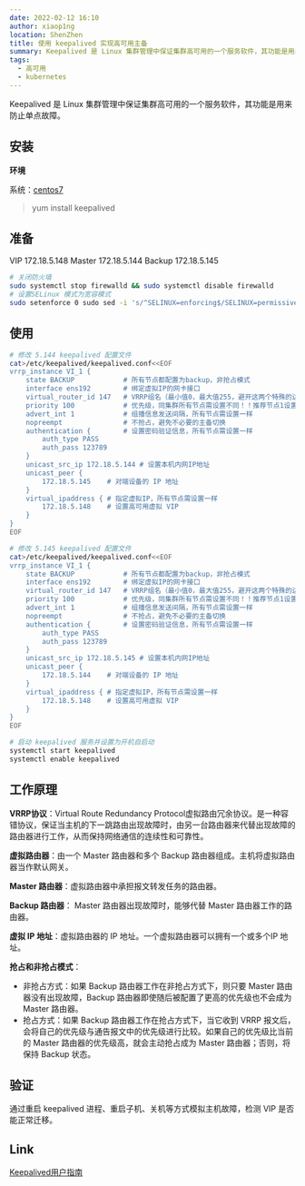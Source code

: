 ```yaml
---
date: 2022-02-12 16:10
author: xiaop1ng
location: ShenZhen
title: 使用 keepalived 实现高可用主备 
summary: Keepalived 是 Linux 集群管理中保证集群高可用的一个服务软件，其功能是用来防止单点故障。
tags:
  - 高可用
  - kubernetes
---
```



Keepalived 是 Linux 集群管理中保证集群高可用的一个服务软件，其功能是用来防止单点故障。


## 安装

**环境**

系统：[centos7](http://isoredirect.centos.org/centos/7/isos/x86_64/)

> yum install keepalived

## 准备

VIP 172.18.5.148
Master 172.18.5.144
Backup 172.18.5.145

```sh
# 关闭防火墙
sudo systemctl stop firewalld && sudo systemctl disable firewalld
# 设置SELinux 模式为宽容模式
sudo setenforce 0 sudo sed -i 's/^SELINUX=enforcing$/SELINUX=permissive/' /etc/selinux/config
```

## 使用

```sh
# 修改 5.144 keepalived 配置文件
cat>/etc/keepalived/keepalived.conf<<EOF
vrrp_instance VI_1 {
    state BACKUP            # 所有节点都配置为backup，非抢占模式
    interface ens192        # 绑定虚拟IP的网卡接口
    virtual_router_id 147   # VRRP组名（最小值0，最大值255，避开这两个特殊的边界值），同集群所有节点需设置一样，以指明各个节点同属一VRRP组，不同集群需设置为不同
    priority 100            # 优先级，同集群所有节点需设置不同！！推荐节点1设置为100，节点2设置为90，节点3设置为80
    advert_int 1            # 组播信息发送间隔，所有节点需设置一样
    nopreempt               # 不抢占，避免不必要的主备切换
    authentication {        # 设置密码验证信息，所有节点需设置一样
        auth_type PASS
        auth_pass 123789
    }
    unicast_src_ip 172.18.5.144 # 设置本机内网IP地址
    unicast_peer {
        172.18.5.145    # 对端设备的 IP 地址
    }
    virtual_ipaddress { # 指定虚拟IP，所有节点需设置一样 
        172.18.5.148    # 设置高可用虚拟 VIP    
    }
}
EOF

# 修改 5.145 keepalived 配置文件
cat>/etc/keepalived/keepalived.conf<<EOF
vrrp_instance VI_1 {
    state BACKUP            # 所有节点都配置为backup，非抢占模式
    interface ens192        # 绑定虚拟IP的网卡接口
    virtual_router_id 147   # VRRP组名（最小值0，最大值255，避开这两个特殊的边界值），同集群所有节点需设置一样，以指明各个节点同属一VRRP组，不同集群需设置为不同
    priority 100            # 优先级，同集群所有节点需设置不同！！推荐节点1设置为100，节点2设置为90，节点3设置为80
    advert_int 1            # 组播信息发送间隔，所有节点需设置一样
    nopreempt               # 不抢占，避免不必要的主备切换
    authentication {        # 设置密码验证信息，所有节点需设置一样
        auth_type PASS
        auth_pass 123789
    }
    unicast_src_ip 172.18.5.145 # 设置本机内网IP地址
    unicast_peer {
        172.18.5.144    # 对端设备的 IP 地址
    }
    virtual_ipaddress { # 指定虚拟IP，所有节点需设置一样 
        172.18.5.148    # 设置高可用虚拟 VIP    
    }
}
EOF

# 启动 keepalived 服务并设置为开机自启动
systemctl start keepalived
systemctl enable keepalived
```

## 工作原理

**VRRP协议**：Virtual Route Redundancy Protocol虚拟路由冗余协议。是一种容错协议，保证当主机的下一跳路由出现故障时，由另一台路由器来代替出现故障的路由器进行工作，从而保持网络通信的连续性和可靠性。

**虚拟路由器**：由一个 Master 路由器和多个 Backup 路由器组成。主机将虚拟路由器当作默认网关。

**Master 路由器**：虚拟路由器中承担报文转发任务的路由器。

**Backup 路由器**： Master 路由器出现故障时，能够代替 Master 路由器工作的路由器。

**虚拟 IP 地址**：虚拟路由器的 IP 地址。一个虚拟路由器可以拥有一个或多个IP 地址。

**抢占和非抢占模式**：

- 非抢占方式：如果 Backup 路由器工作在非抢占方式下，则只要 Master 路由器没有出现故障，Backup 路由器即使随后被配置了更高的优先级也不会成为Master 路由器。
- 抢占方式：如果 Backup 路由器工作在抢占方式下，当它收到 VRRP 报文后，会将自己的优先级与通告报文中的优先级进行比较。如果自己的优先级比当前的 Master 路由器的优先级高，就会主动抢占成为 Master 路由器；否则，将保持 Backup 状态。

## 验证

通过重启 keepalived 进程、重启子机、关机等方式模拟主机故障，检测 VIP 是否能正常迁移。


## Link

[Keepalived用户指南](https://keepalived-doc.readthedocs.io/zh_CN/latest/)